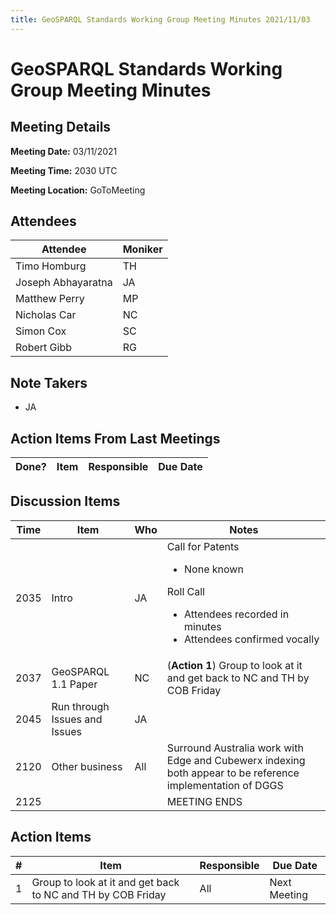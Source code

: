 ```yaml
---
title: GeoSPARQL Standards Working Group Meeting Minutes 2021/11/03
---
```

# GeoSPARQL Standards Working Group Meeting Minutes
## Meeting Details
**Meeting Date:** 03/11/2021

**Meeting Time:** 2030 UTC

**Meeting Location:** GoToMeeting  

## Attendees
| Attendee | Moniker |
| ---- | ---- |
| Timo Homburg | TH |
| Joseph Abhayaratna | JA |
| Matthew Perry | MP |
| Nicholas Car | NC |
| Simon Cox | SC |
| Robert Gibb | RG |


## Note Takers
- JA

## Action Items From Last Meetings
| Done? | Item | Responsible | Due Date |
| ---- | ---- | ---- | --- |


## Discussion Items
| Time | Item | Who | Notes |
| ---- | ---- | ---- | ---- |
| 2035 | Intro | JA | Call for Patents<ul><li>None known</li></ul>Roll Call<ul><li>Attendees recorded in minutes</li><li>Attendees confirmed vocally</li></ul> |
| 2037 | GeoSPARQL 1.1 Paper | NC | (**Action 1**) Group to look at it and get back to NC and TH by COB Friday |
| 2045 | Run through Issues and Issues | JA |  |
| 2120 | Other business | All | Surround Australia work with Edge and Cubewerx indexing both appear to be reference implementation of DGGS |
| 2125 | | | MEETING ENDS |

## Action Items
| \# | Item | Responsible | Due Date |
| ---- | ---- | ---- | ---- |
| <span name="action_1">1</span> | Group to look at it and get back to NC and TH by COB Friday | All | Next Meeting |
